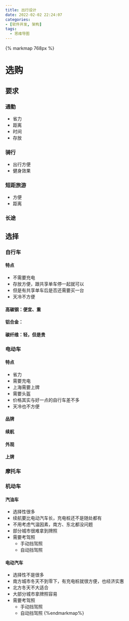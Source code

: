 ```yaml
---
title: 出行设计
date: 2022-02-02 22:24:07
categories:
- [软件开发, 架构]
tags:
  - 思维导图
---
```

{% markmap 768px %}
# 选购
## 要求
### 通勤
- 省力
- 距离
- 时间
- 存放
### 骑行
- 出行方便
- 健身效果
### 短距旅游
- 方便
- 距离
### 长途
## 选择
### 自行车
#### 特点
- 不需要充电
- 存放方便，跟共享单车停一起就可以
- 但是有共享单车后是否还需要买一台
- 天冷不方便
#### 高碳钢：便宜、重
#### 铝合金：
#### 碳纤维：轻，但是贵
### 电动车
#### 特点
- 省力
- 需要充电
- 上海需要上牌 
- 需要头盔
- 价格其实与好一点的自行车差不多
- 天冷也不方便
#### 品牌
#### 续航
#### 外观
#### 上牌
### 摩托车
### 机动车
#### 汽油车
- 选择性很多
- 续航要比电动汽车长，充电桩还不是随处都有
- 不用考虑气温因素，南方、东北都没问题
- 部分城市很难拿到牌照
- 需要考驾照
  - 手动挡驾照
  - 自动挡驾照
#### 电动汽车
- 选择性不是很多
- 南方城市冬天不到零下，有充电桩就很方便，也经济实惠
- 北方冬天不大适合
- 大部分城市拿牌照容易
- 需要考驾照
  - 手动挡驾照
  - 自动挡驾照
{%endmarkmap%}
